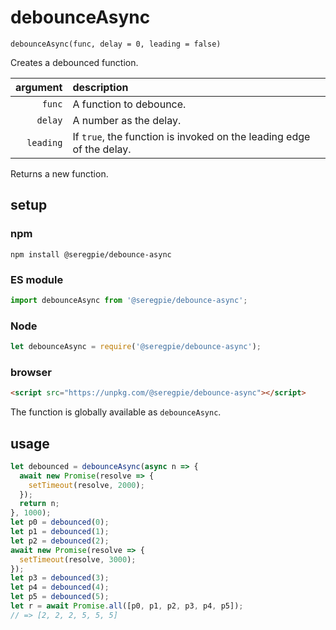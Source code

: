 # debounceAsync

`debounceAsync(func, delay = 0, leading = false)`

Creates a debounced function.

| argument | description |
| ---: | :--- |
| `func` | A function to debounce. |
| `delay` | A number as the delay. |
| `leading` | If `true`, the function is invoked on the leading edge of the delay. |

Returns a new function.

## setup

### npm

```shell
npm install @seregpie/debounce-async
```

### ES module

```javascript
import debounceAsync from '@seregpie/debounce-async';
```

### Node

```javascript
let debounceAsync = require('@seregpie/debounce-async');
```

### browser

```html
<script src="https://unpkg.com/@seregpie/debounce-async"></script>
```

The function is globally available as `debounceAsync`.

## usage

```javascript
let debounced = debounceAsync(async n => {
  await new Promise(resolve => {
    setTimeout(resolve, 2000);
  });
  return n;
}, 1000);
let p0 = debounced(0);
let p1 = debounced(1);
let p2 = debounced(2);
await new Promise(resolve => {
  setTimeout(resolve, 3000);
});
let p3 = debounced(3);
let p4 = debounced(4);
let p5 = debounced(5);
let r = await Promise.all([p0, p1, p2, p3, p4, p5]);
// => [2, 2, 2, 5, 5, 5]
```
